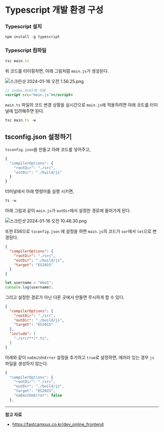 # Typescript 개발 환경 구성

### Typescript 설치

```jsx
npm install -g typescript
```

### Typescript 컴파일

```jsx
tsc main.ts
```

위 코드를 타이핑하면, 아래 그림처럼 `main.js`가 생성된다.

![스크린샷 2024-01-16 오전 1.56.25.png](https://github.com/Heo-y-y/development-blog/assets/112863029/0ad449fe-f586-4661-98b8-f7acc5cfa400)

```jsx
// index.html에 적용
<script src="main.js"></script>
```

`main.ts` 파일의 코드 변경 상황을 실시간으로 `main.js`에 적용하려면 아래 코드를 터미널에 입려해주면 된다.

```jsx
tsc main.ts -w
```

## tsconfig.json 설정하기

`tsconfig.json`을 만들고 아래 코드를 넣어주고,

```jsx
{
  "compilerOptions": {
    "rootDir": "./src",
    "outDir": "./build/js"
  }
}
```

터미널에서 아래 명령어를 실행 시키면,

```jsx
ts -w
```

아래 그림과 같이 `main.js`가 `outDir`에서 설정한 경로에 들어가게 된다.

![스크린샷 2024-01-16 오전 10.48.30.png](https://github.com/Heo-y-y/development-blog/assets/112863029/56e24c77-61e7-4874-b5c8-a3f77d419d3b)

또한 ES6으로 `tsconfig.json` 에 설정을 하면 `main.js`의 코드가 `var`에서 `let`으로 변경된다.

```json
{
  "compilerOptions": {
    "rootDir": "./src",
    "outDir": "./build/js",
    "target": "ES2015"
  }
}
```

```jsx
let username = "Heo1";
console.log(username);
```

그리고 설정한 경로가 아닌 다른 곳에서 만들면 무시하게 할 수 있다.

```json
{
  "compilerOptions": {
    "rootDir": "./src",
    "outDir": "./build/js",
    "target": "ES2015"
  },
  "include": [
    "./src/**/*.ts",
  ]
}
```

아래와 같이 `noEmitOnError` 설정을 추가하고 `true`로 설정하면, 에러라 있는 경우 `js` 파일을 생성하지 않는다.

```jsx
{
  "compilerOptions": {
    "rootDir": "./src",
    "outDir": "./build/js",
    "target": "ES2015",
    "noEmitOnError": false
  },
```

---

**참고 자료**

- <https://fastcampus.co.kr/dev_online_frontend>
